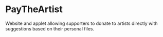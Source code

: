 PayTheArtist
============

Website and applet allowing supporters to donate to artists directly with suggestions based on their personal files.

